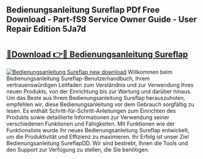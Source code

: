 ## Bedienungsanleitung Sureflap PDf Free Download - Part-fS9 Service Owner Guide - User Repair Edition 5Ja7d

# <h2><a href="http://df2pdy.blite.top/?on=Bedienungsanleitung+Sureflap">🔗Download 👉🔴 Bedienungsanleitung Sureflap</a></h2>

[![Bedienungsanleitung Sureflap new download](https://i.imgur.com/lujVjoI.png)](http://df2pdy.blite.top/?on=Bedienungsanleitung+Sureflap)
Willkommen beim Bedienungsanleitung Sureflap-Benutzerhandbuch, Ihrem vertrauenswürdigen Leitfaden zum Verständnis und zur Verwendung Ihres neuen Produkts, von der Einrichtung bis zur Wartung und darüber hinaus. Um das Beste aus Ihrem Bedienungsanleitung Sureflap herauszuholen, empfehlen wir, diese Bedienungsanleitung vor dem Gebrauch sorgfältig zu lesen. Es enthält Schritt-für-Schritt-Anleitungen zum Einrichten des Produkts sowie detaillierte Informationen zur Verwendung seiner verschiedenen Funktionen und Fähigkeiten. Mit Funktionen wie der Funktionsliste wurde Ihr neues Bedienungsanleitung Sureflap entwickelt, um die Produktivität und Effizienz zu maximieren. Ihr Erfolg ist unser Ziel Bedienungsanleitung SureflapDD. Wir sind bestrebt, Ihnen die Tools und den Support zur Verfügung zu stellen, die Sie benötigen.
